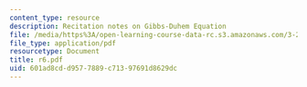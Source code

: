 ```yaml
---
content_type: resource
description: Recitation notes on Gibbs-Duhem Equation
file: /media/https%3A/open-learning-course-data-rc.s3.amazonaws.com/3-20-materials-at-equilibrium-sma-5111-fall-2003/601ad8cdd9577889c71397691d8629dc_r6.pdf
file_type: application/pdf
resourcetype: Document
title: r6.pdf
uid: 601ad8cd-d957-7889-c713-97691d8629dc
---
```


